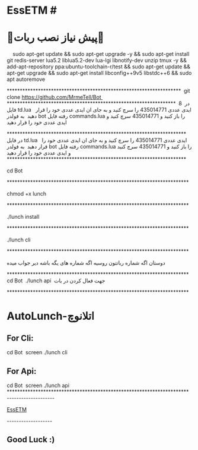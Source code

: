 # **EssETM** # 

# **🔻پیش نیاز نصب ربات🔻** 
 
 
sudo apt-get update && sudo apt-get upgrade -y && sudo apt-get install git redis-server lua5.2 liblua5.2-dev lua-lgi libnotify-dev unzip tmux -y && add-apt-repository ppa:ubuntu-toolchain-r/test && sudo apt-get update && apt-get upgrade && sudo apt-get install libconfig++9v5 libstdc++6 && sudo apt autoremove 

******************************************************************* 
git clone https://github.com/MrmeTell/Bot 
***************************************************************** 
8 
در فایل td.lua   ایدی عددی 435014771 را سرچ کنید و به جای ان ایدی عددی خود را قرار دهید 
به فولدر bot رفته فایل commands.lua را باز کنید و 435014771 سرچ کنید و ایدی عددی خود را قرار دهید 

********************************************************************* 
در فایل td.lua   ایدی عددی 435014771 را سرچ کنید و به جای ان ایدی عددی خود را قرار دهید 
به فولدر bot رفته فایل commands.lua را باز کنید و 435014771 سرچ کنید و ایدی عددی خود را قرار دهید 
********************************************************************* 

cd Bot 

********************************************************************** 

chmod +x lunch 

********************************************************************** 

./lunch install 

********************************************************************** 

./lunch cli 

**********************************************************************  

دوستان اگه شماره رباتتون روسیه اگه شماره های یگه باشه دیر جواب میده 

********************************************************************** 
cd Bot 
./lunch api 
جهت فعال کردن در بات

********************************************************************** 
# **AutoLunch-اتلانوچ** 

## For Cli: 

cd Bot 
screen ./lunch cli 

## For Api: 

cd Bot 
screen ./lunch api 
********************************************************************** 
-------------------- 

[EssETM](https://telegram.me/EsseTM) 

------------------- 
## Good Luck :) 
